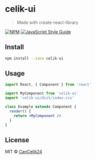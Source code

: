 # celik-ui

> Made with create-react-library

[![NPM](https://img.shields.io/npm/v/celik-ui.svg)](https://www.npmjs.com/package/celik-ui) [![JavaScript Style Guide](https://img.shields.io/badge/code_style-standard-brightgreen.svg)](https://standardjs.com)

## Install

```bash
npm install --save celik-ui
```

## Usage

```jsx
import React, { Component } from 'react'

import MyComponent from 'celik-ui'
import 'celik-ui/dist/index.css'

class Example extends Component {
  render() {
    return <MyComponent />
  }
}
```

## License

MIT © [CanCelik24](https://github.com/CanCelik24)

